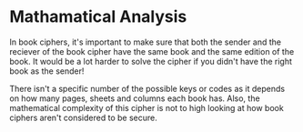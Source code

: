 # Mathamatical Analysis 
In book ciphers, it's important to make sure that both the sender and the reciever of the book cipher have the same book and the same edition of the book. It would be a lot harder to solve the cipher if you didn't have the right book as the sender!

There isn't a specific number of the possible keys or codes as it depends on how many pages, sheets and columns each book has. Also, the mathematical complexity of this cipher is not to high looking at how book ciphers aren't considered to be secure.
